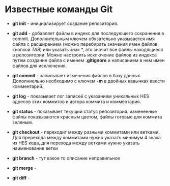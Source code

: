 # Известные команды Git

* **git init** - инициализирует создание репозитория.

* **git add** - добавляет файлы в индекс для последующего сохранения в commit. Дополнительным ключем обязательно указывается имя файла с расширением (можно перебирать значения имен файлов кнопкой *TAB*) или указать знак *, это значит все файлы находящиеся в репозитории. Можно настроить исключение файлов из индекса путем создание файла с именем **.gitignore** и написанием в нем имен файлов для исключения.

* **git commit** - записывает изменения файлов в базу данных. Дополниельно необходимо с ключем **-m** в двойных кавычках ввести комментарий.

* **git log** - показывает лог записей с указанием уникальных HES адресов этих коммитов и автора коммита и комментария.

* **git status** - показывает текущий статус репозитория. измененные файлы показываются красным цветом, файлы готовые для коммита зеленым.

* **git checkout** - переходит между разными коммитами или ветками. Для пререхода между коммитами нужно указать минимум 4 знака из HES кода, для перехода между ветками нужно указать наименование ветки

* **git branch** - тут какое то описание неправильное

* **git merge** -

* **git diff** -

